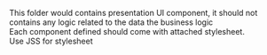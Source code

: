 This folder would contains presentation UI component, it should not contains any logic related to the data the business logic  
Each component defined should come with attached stylesheet.  
Use JSS for stylesheet  